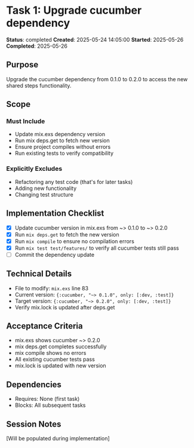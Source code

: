 # Task 1: Upgrade cucumber dependency

**Status**: completed
**Created**: 2025-05-24 14:05:00
**Started**: 2025-05-26
**Completed**: 2025-05-26

## Purpose
Upgrade the cucumber dependency from 0.1.0 to 0.2.0 to access the new shared steps functionality.

## Scope

### Must Include
- Update mix.exs dependency version
- Run mix deps.get to fetch new version
- Ensure project compiles without errors
- Run existing tests to verify compatibility

### Explicitly Excludes
- Refactoring any test code (that's for later tasks)
- Adding new functionality
- Changing test structure

## Implementation Checklist
- [x] Update cucumber version in mix.exs from ~> 0.1.0 to ~> 0.2.0
- [x] Run `mix deps.get` to fetch the new version
- [x] Run `mix compile` to ensure no compilation errors
- [x] Run `mix test test/features/` to verify all cucumber tests still pass
- [ ] Commit the dependency update

## Technical Details
- File to modify: `mix.exs` line 83
- Current version: `{:cucumber, "~> 0.1.0", only: [:dev, :test]}`
- Target version: `{:cucumber, "~> 0.2.0", only: [:dev, :test]}`
- Verify mix.lock is updated after deps.get

## Acceptance Criteria
- mix.exs shows cucumber ~> 0.2.0
- mix deps.get completes successfully
- mix compile shows no errors
- All existing cucumber tests pass
- mix.lock is updated with new version

## Dependencies
- Requires: None (first task)
- Blocks: All subsequent tasks

## Session Notes
[Will be populated during implementation]